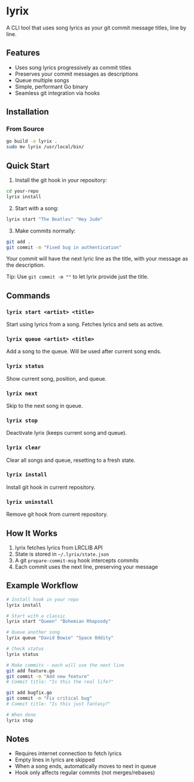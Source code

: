 # lyrix

A CLI tool that uses song lyrics as your git commit message titles, line by line.

## Features

- Uses song lyrics progressively as commit titles
- Preserves your commit messages as descriptions
- Queue multiple songs
- Simple, performant Go binary
- Seamless git integration via hooks

## Installation

### From Source

```bash
go build -o lyrix .
sudo mv lyrix /usr/local/bin/
```

## Quick Start

1. Install the git hook in your repository:
```bash
cd your-repo
lyrix install
```

2. Start with a song:
```bash
lyrix start "The Beatles" "Hey Jude"
```

3. Make commits normally:
```bash
git add .
git commit -m "Fixed bug in authentication"
```

Your commit will have the next lyric line as the title, with your message as the description.

Tip: Use `git commit -m ""` to let lyrix provide just the title.

## Commands

### `lyrix start <artist> <title>`
Start using lyrics from a song. Fetches lyrics and sets as active.

### `lyrix queue <artist> <title>`
Add a song to the queue. Will be used after current song ends.

### `lyrix status`
Show current song, position, and queue.

### `lyrix next`
Skip to the next song in queue.

### `lyrix stop`
Deactivate lyrix (keeps current song and queue).

### `lyrix clear`
Clear all songs and queue, resetting to a fresh state.

### `lyrix install`
Install git hook in current repository.

### `lyrix uninstall`
Remove git hook from current repository.

## How It Works

1. lyrix fetches lyrics from LRCLIB API
2. State is stored in `~/.lyrix/state.json`
3. A git `prepare-commit-msg` hook intercepts commits
4. Each commit uses the next line, preserving your message

## Example Workflow

```bash
# Install hook in your repo
lyrix install

# Start with a classic
lyrix start "Queen" "Bohemian Rhapsody"

# Queue another song
lyrix queue "David Bowie" "Space Oddity"

# Check status
lyrix status

# Make commits - each will use the next line
git add feature.go
git commit -m "Add new feature"
# Commit title: "Is this the real life?"

git add bugfix.go
git commit -m "Fix critical bug"
# Commit title: "Is this just fantasy?"

# When done
lyrix stop
```

## Notes

- Requires internet connection to fetch lyrics
- Empty lines in lyrics are skipped
- When a song ends, automatically moves to next in queue
- Hook only affects regular commits (not merges/rebases)